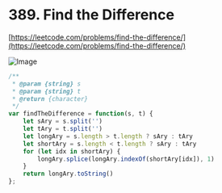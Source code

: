
# 389. Find the Difference

[https://leetcode.com/problems/find-the-difference/](https://leetcode.com/problems/find-the-difference/)


![Image](https://i.imgur.com/P68aW7r.png)

```javascript
/**
 * @param {string} s
 * @param {string} t
 * @return {character}
 */
var findTheDifference = function(s, t) {
    let sAry = s.split('')
    let tAry = t.split('')
    let longAry = s.length > t.length ? sAry : tAry
    let shortAry = s.length < t.length ? sAry : tAry
    for (let idx in shortAry) {
        longAry.splice(longAry.indexOf(shortAry[idx]), 1)
    }
    return longAry.toString()
};